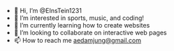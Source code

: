 - 👋 Hi, I’m @EInsTein1231
- 👀 I’m interested in sports, music, and coding!
- 🌱 I’m currently learning how to create websites 
- 💞️ I’m looking to collaborate on interactive web pages
- 📫 How to reach me aedamjung@gmail.com

<!---
EInsTein1231/EInsTein1231 is a ✨ special ✨ repository because its `README.md` (this file) appears on your GitHub profile.
You can click the Preview link to take a look at your changes.
--->

